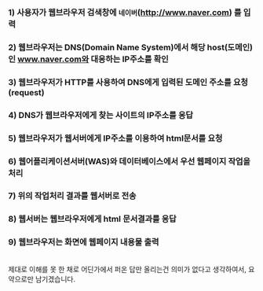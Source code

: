 ### 1) 사용자가 웹브라우저 검색창에 `네이버`(http://www.naver.com) 를 입력  

### 2) 웹브라우저는 DNS(Domain Name System)에서 해당 host(도메인)인 www.naver.com와 대응하는 IP주소를 확인

### 3) 웹브라우저가 HTTP를 사용하여 DNS에게 입력된 도메인 주소를 요청(request)

### 4) DNS가 웹브라우저에게 찾는 사이트의 IP주소를 응답

### 5) 웹브라우저가 웹서버에게 IP주소를 이용하여 html문서를 요청

### 6) 웹어플리케이션서버(WAS)와 데이터베이스에서 우선 웹페이지 작업을 처리

### 7) 위의 작업처리 결과를 웹서버로 전송

### 8) 웹서버는 웹브라우저에게 html 문서결과를 응답

### 9) 웹브라우저는 화면에 웹페이지 내용물 출력

<br>
제대로 이해를 못 한 채로 어딘가에서 퍼온 답만 올리는건 의미가 없다고 생각하여서, 요약으로만 남기겠습니다.
